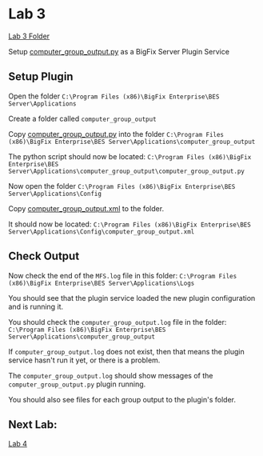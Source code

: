 # Lab 3

[Lab 3 Folder](../Lab_3/)

Setup [computer_group_output.py](../Lab_2/computer_group_output.py) as a BigFix Server Plugin Service

## Setup Plugin

Open the folder `C:\Program Files (x86)\BigFix Enterprise\BES Server\Applications`

Create a folder called `computer_group_output`

Copy [computer_group_output.py](../Lab_2/computer_group_output.py) into the folder `C:\Program Files (x86)\BigFix Enterprise\BES Server\Applications\computer_group_output`

The python script should now be located: `C:\Program Files (x86)\BigFix Enterprise\BES Server\Applications\computer_group_output\computer_group_output.py`

Now open the folder `C:\Program Files (x86)\BigFix Enterprise\BES Server\Applications\Config`

Copy [computer_group_output.xml](computer_group_output.xml) to the folder.

It should now be located: `C:\Program Files (x86)\BigFix Enterprise\BES Server\Applications\Config\computer_group_output.xml`

## Check Output

Now check the end of the `MFS.log` file in this folder: `C:\Program Files (x86)\BigFix Enterprise\BES Server\Applications\Logs`

You should see that the plugin service loaded the new plugin configuration and is running it.

You should check the `computer_group_output.log` file in the folder: `C:\Program Files (x86)\BigFix Enterprise\BES Server\Applications\computer_group_output`

If `computer_group_output.log` does not exist, then that means the plugin service hasn't run it yet, or there is a problem.

The `computer_group_output.log` should show messages of the `computer_group_output.py` plugin running.

You should also see files for each group output to the plugin's folder.

## Next Lab:

[Lab 4](../Lab_4/README.md)

